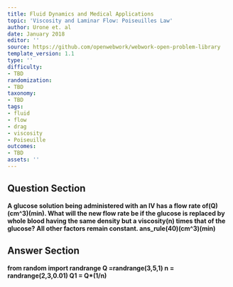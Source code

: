 ```yaml
---
title: Fluid Dynamics and Medical Applications
topic: 'Viscosity and Laminar Flow: Poiseuilles Law'
author: Urone et. al
date: January 2018
editor: ''
source: https://github.com/openwebwork/webwork-open-problem-library
template_version: 1.1
type: ''
difficulty:
- TBD
randomization:
- TBD
taxonomy:
- TBD
tags:
- fluid
- flow
- drag
- viscosity
- Poiseuille
outcomes:
- TBD
assets: ''
---
```


## Question Section 

<b>
A glucose solution being administered with an IV has a flow rate of(Q)(cm^3)(min). What will the new flow rate be if the glucose is replaced by whole blood having the same density but a viscosity(n) times that of the glucose? All other factors remain constant.
ans_rule(40)(cm^3)(min)



## Answer Section

from random import randrange
Q =randrange(3,5,1)
n = randrange(2,3,0.01)
Q1 = Q*(1/n)